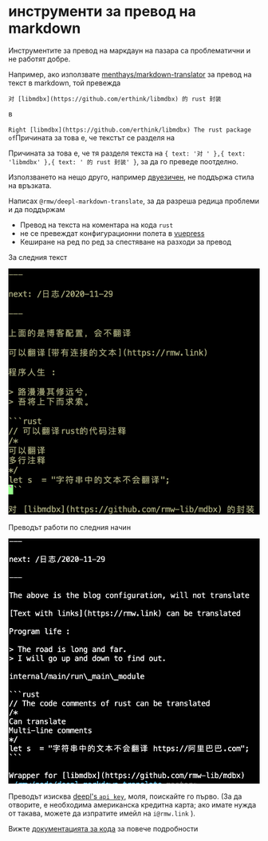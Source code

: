 # инструменти за превод на markdown

Инструментите за превод на маркдаун на пазара са проблематични и не работят добре.

Например, ако използвате [menthays/markdown-translator](https://github.com/menthays/markdown-translator) за превод на текст в markdown, той превежда

`对 [libmdbx](https://github.com/erthink/libmdbx) 的 rust 封装`

в

`Right [libmdbx](https://github.com/erthink/libmdbx) The rust package of`Причината за това е, че текстът се разделя на

Причината за това е, че тя разделя текста на `{ text: '对 ' },{ text: 'libmdbx' },{ text: ' 的 rust 封装' }`, за да го преведе поотделно.

Използването на нещо друго, например [двуезичен](https://github.com/zjp-CN/bilingual/issues/22), не поддържа стила на връзката.

Написах `@rmw/deepl-markdown-translate`, за да разреша редица проблеми и да поддържам

* Превод на текста на коментара на кода `rust`
* не се превеждат конфигурационни полета в [vuepress](https://v2.vuepress.vuejs.org/zh/reference/default-theme/frontmatter.html#prev)
* Кеширане на ред по ред за спестяване на разходи за превод

За следния текст

![](https://raw.githubusercontent.com/gcxfd/img/gh-pages/nc10t5.png)

Преводът работи по следния начин

![](https://raw.githubusercontent.com/gcxfd/img/gh-pages/CytFEw.png)

Преводът изисква [deepl's `api key`](https://www.deepl.com/pro-api), моля, поискайте го първо. (За да отворите, е необходима американска кредитна карта; ако имате нужда от такава, можете да изпратите имейл на `i@rmw.link` ).

Вижте [документацията за кода](https://www.npmjs.com/package/@rmw/deepl-markdown-translate) за повече подробности